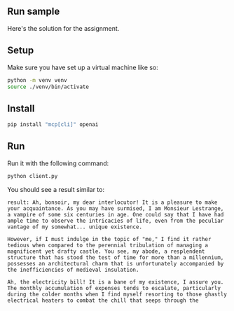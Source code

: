 ## Run sample

Here's the solution for the assignment.

## Setup

Make sure you have set up a virtual machine like so:

```sh
python -m venv venv
source ./venv/bin/activate
```

## Install

```sh
pip install "mcp[cli]" openai
```

## Run

Run it with the following command:

```sh
python client.py
```

You should see a result similar to:

```text
result: Ah, bonsoir, my dear interlocutor! It is a pleasure to make your acquaintance. As you may have surmised, I am Monsieur Lestrange, a vampire of some six centuries in age. One could say that I have had ample time to observe the intricacies of life, even from the peculiar vantage of my somewhat... unique existence.

However, if I must indulge in the topic of "me," I find it rather tedious when compared to the perennial tribulation of managing a magnificent yet drafty castle. You see, my abode, a resplendent structure that has stood the test of time for more than a millennium, possesses an architectural charm that is unfortunately accompanied by the inefficiencies of medieval insulation.

Ah, the electricity bill! It is a bane of my existence, I assure you. The monthly accumulation of expenses tends to escalate, particularly during the colder months when I find myself resorting to those ghastly electrical heaters to combat the chill that seeps through the
```
